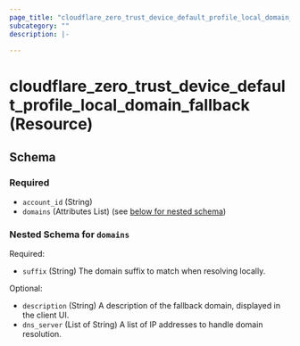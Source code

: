 ```yaml
---
page_title: "cloudflare_zero_trust_device_default_profile_local_domain_fallback Resource - Cloudflare"
subcategory: ""
description: |-
  
---
```


# cloudflare_zero_trust_device_default_profile_local_domain_fallback (Resource)




<!-- schema generated by tfplugindocs -->
## Schema

### Required

- `account_id` (String)
- `domains` (Attributes List) (see [below for nested schema](#nestedatt--domains))

<a id="nestedatt--domains"></a>
### Nested Schema for `domains`

Required:

- `suffix` (String) The domain suffix to match when resolving locally.

Optional:

- `description` (String) A description of the fallback domain, displayed in the client UI.
- `dns_server` (List of String) A list of IP addresses to handle domain resolution.


